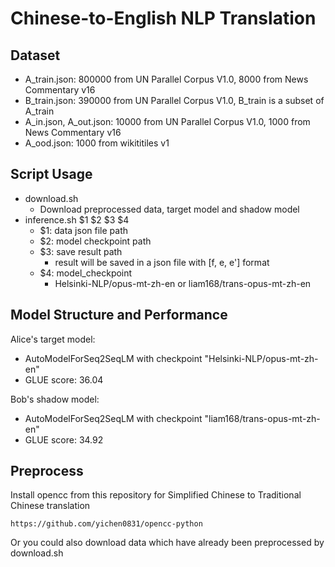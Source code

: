 # Chinese-to-English NLP Translation

## Dataset 
- A_train.json: 800000 from UN Parallel Corpus V1.0, 8000 from News Commentary v16
- B_train.json: 390000 from UN Parallel Corpus V1.0, B_train is a subset of A_train 
- A_in.json, A_out.json: 10000 from UN Parallel Corpus V1.0, 1000 from News Commentary v16
- A_ood.json: 1000 from wikititiles v1

## Script Usage 
- download.sh 
    - Download preprocessed data, target model and shadow model
- inference.sh $1 $2 $3 $4
    - $1: data json file path 
    - $2: model checkpoint path 
    - $3: save result path
        - result will be saved in a json file with [f, e, e'] format
    - $4: model_checkpoint 
        - Helsinki-NLP/opus-mt-zh-en or liam168/trans-opus-mt-zh-en

## Model Structure and Performance 
Alice's target model: 
- AutoModelForSeq2SeqLM with checkpoint "Helsinki-NLP/opus-mt-zh-en"
- GLUE score: 36.04 

Bob's shadow model:
- AutoModelForSeq2SeqLM with checkpoint "liam168/trans-opus-mt-zh-en"
- GLUE score: 34.92

## Preprocess 
Install opencc from this repository for Simplified Chinese to Traditional Chinese translation 
```
https://github.com/yichen0831/opencc-python
```
Or you could also download data which have already been preprocessed by download.sh  
